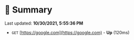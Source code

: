 # 📖 Summary
Last updated: **10/30/2021, 5:55:36 PM**

- `GET` [https://google.com](https://google.com) - **Up** (120ms)
